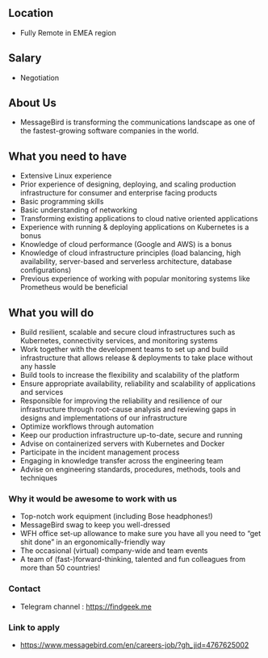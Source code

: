 ## Location

* Fully Remote in EMEA region 

## Salary

* Negotiation

## About Us

* MessageBird is transforming the communications landscape as one of the fastest-growing software companies in the world.  

## What you need to have

- Extensive Linux experience
- Prior experience of designing, deploying, and scaling production infrastructure for consumer and enterprise facing products
- Basic programming skills
- Basic understanding of networking
- Transforming existing applications to cloud native oriented applications
- Experience with running & deploying applications on Kubernetes is a bonus
- Knowledge of cloud performance (Google and AWS) is a bonus
- Knowledge of cloud infrastructure principles (load balancing, high availability, server-based and serverless architecture, database configurations)
- Previous experience of working with popular monitoring systems like Prometheus would be beneficial

## What you will do

- Build resilient, scalable and secure cloud infrastructures such as Kubernetes, connectivity services, and monitoring systems
- Work together with the development teams to set up and build infrastructure that allows release & deployments to take place without any hassle
- Build tools to increase the flexibility and scalability of the platform
- Ensure appropriate availability, reliability and scalability of applications and services
- Responsible for improving the reliability and resilience of our infrastructure through root-cause analysis and reviewing gaps in designs and implementations of our infrastructure
- Optimize workflows through automation
- Keep our production infrastructure up-to-date, secure and running
- Advise on containerized servers with Kubernetes and Docker
- Participate in the incident management process
- Engaging in knowledge transfer across the engineering team
- Advise on engineering standards, procedures, methods, tools and techniques

### Why it would be awesome to work with us

- Top-notch work equipment (including Bose headphones!)
- MessageBird swag to keep you well-dressed
- WFH office set-up allowance to make sure you have all you need to “get shit done” in an ergonomically-friendly way 
- The occasional (virtual) company-wide and team events 
- A team of (fast-)forward-thinking, talented and fun colleagues from more than 50 countries!

### Contact

* Telegram channel : https://findgeek.me

### Link to apply

* https://www.messagebird.com/en/careers-job/?gh_jid=4767625002